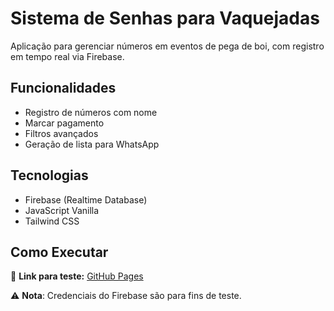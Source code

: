 # Sistema de Senhas para Vaquejadas

Aplicação para gerenciar números em eventos de pega de boi, com registro em tempo real via Firebase.

## Funcionalidades
- Registro de números com nome
- Marcar pagamento
- Filtros avançados
- Geração de lista para WhatsApp

## Tecnologias
- Firebase (Realtime Database)
- JavaScript Vanilla
- Tailwind CSS

## Como Executar

🔗 **Link para teste:** [GitHub Pages]([https://seu-usuario.github.io/repositorio/](https://aldo-ferreira.github.io/-Registros-de-Senhas-para-pega-de-boi-no-mato-/))

⚠️ **Nota**: Credenciais do Firebase são para fins de teste.

